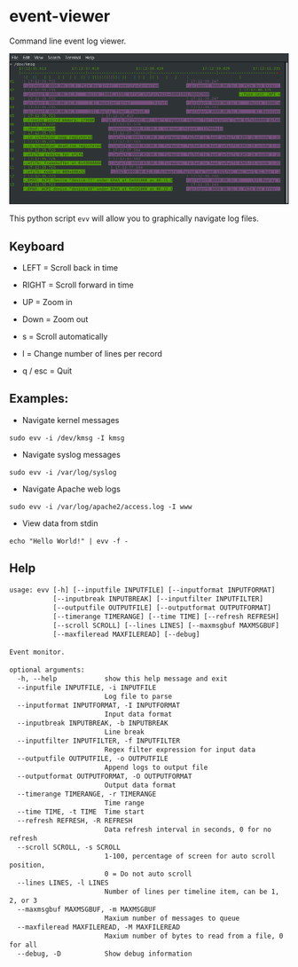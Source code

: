 # event-viewer

Command line event log viewer.

![Screen Shot](https://raw.githubusercontent.com/wheresjames/event-viewer/master/docs/imgs/view-kmsg.png)

This python script `evv` will allow you to graphically navigate log files.

## Keyboard

* LEFT = Scroll back in time
* RIGHT = Scroll forward in time
* UP = Zoom in
* Down = Zoom out

* s = Scroll automatically
* l = Change number of lines per record
* q / esc = Quit


## Examples:

* Navigate kernel messages

`sudo evv -i /dev/kmsg -I kmsg`

* Navigate syslog messages

`sudo evv -i /var/log/syslog`

* Navigate Apache web logs

`sudo evv -i /var/log/apache2/access.log -I www`

* View data from stdin

`echo "Hello World!" | evv -f -`


## Help

```
usage: evv [-h] [--inputfile INPUTFILE] [--inputformat INPUTFORMAT]
           [--inputbreak INPUTBREAK] [--inputfilter INPUTFILTER]
           [--outputfile OUTPUTFILE] [--outputformat OUTPUTFORMAT]
           [--timerange TIMERANGE] [--time TIME] [--refresh REFRESH]
           [--scroll SCROLL] [--lines LINES] [--maxmsgbuf MAXMSGBUF]
           [--maxfileread MAXFILEREAD] [--debug]

Event monitor.

optional arguments:
  -h, --help            show this help message and exit
  --inputfile INPUTFILE, -i INPUTFILE
                        Log file to parse
  --inputformat INPUTFORMAT, -I INPUTFORMAT
                        Input data format
  --inputbreak INPUTBREAK, -b INPUTBREAK
                        Line break
  --inputfilter INPUTFILTER, -f INPUTFILTER
                        Regex filter expression for input data
  --outputfile OUTPUTFILE, -o OUTPUTFILE
                        Append logs to output file
  --outputformat OUTPUTFORMAT, -O OUTPUTFORMAT
                        Output data format
  --timerange TIMERANGE, -r TIMERANGE
                        Time range
  --time TIME, -t TIME  Time start
  --refresh REFRESH, -R REFRESH
                        Data refresh interval in seconds, 0 for no refresh
  --scroll SCROLL, -s SCROLL
                        1-100, percentage of screen for auto scroll position,
                        0 = Do not auto scroll
  --lines LINES, -l LINES
                        Number of lines per timeline item, can be 1, 2, or 3
  --maxmsgbuf MAXMSGBUF, -m MAXMSGBUF
                        Maxium number of messages to queue
  --maxfileread MAXFILEREAD, -M MAXFILEREAD
                        Maxium number of bytes to read from a file, 0 for all
  --debug, -D           Show debug information
```
